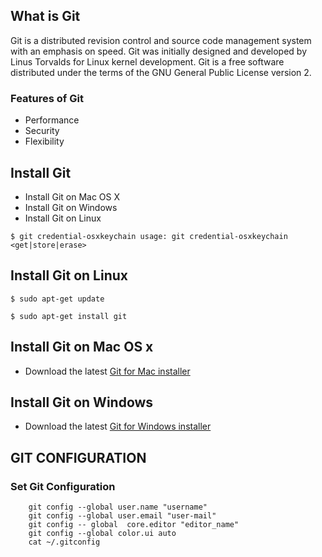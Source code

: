 
## What is Git
Git is a distributed revision control and source code management system with an emphasis on speed. 
Git was initially designed and developed by Linus Torvalds for Linux kernel development. 
Git is a free software distributed under the terms of the GNU General Public License version 2.

### Features of Git
 
- Performance 
- Security 
- Flexibility
 
## Install Git 
- Install Git on Mac OS X 
- Install Git on Windows 
- Install Git on Linux 

 ```$ git credential-osxkeychain usage: git credential-osxkeychain <get|store|erase> ```

 ## Install Git on Linux 
 ` $ sudo apt-get update `  

` $ sudo apt-get install git `  

## Install Git on Mac OS x
- Download the latest [Git for Mac installer](https://sourceforge.net/projects/git-osx-installer/files/)

## Install Git on Windows
- Download the latest [Git for Windows installer](http://gitforwindows.org/)

## GIT CONFIGURATION
### Set Git Configuration

		git config --global user.name "username" 
		git config --global user.email "user-mail" 
		git config -- global  core.editor "editor_name" 
		git config --global color.ui auto 
		cat ~/.gitconfig

